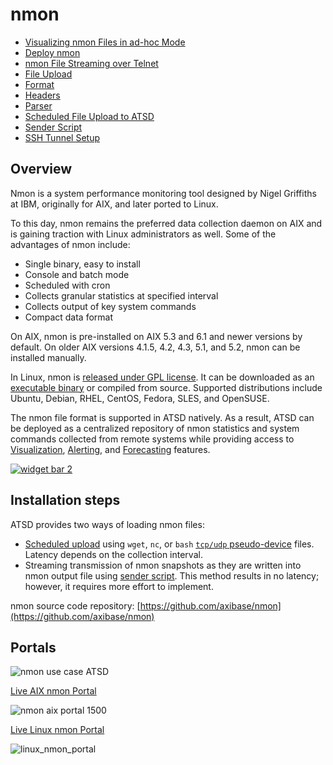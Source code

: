 # nmon

* [Visualizing nmon Files in ad-hoc Mode](../../integration/nmon/ad-hoc.md)
* [Deploy nmon](../../integration/nmon/deploy.md)
* [nmon File Streaming over Telnet](../../integration/nmon/file-streaming.md)
* [File Upload](../../integration/nmon/file-upload.md)
* [Format](../../integration/nmon/format.md)
* [Headers](../../integration/nmon/headers.md)
* [Parser](../../integration/nmon/parser.md)
* [Scheduled File Upload to ATSD](../../integration/nmon/scheduled-file-upload.md)
* [Sender Script](../../integration/nmon/sender-script.md)
* [SSH Tunnel Setup](../../integration/nmon/ssh-tunneling.md)

## Overview

Nmon is a system performance monitoring tool designed by Nigel Griffiths at IBM, originally for AIX, and later ported to Linux.

To this day, nmon remains the preferred data collection daemon on AIX and is gaining traction with Linux administrators as well. Some of the advantages of nmon include:

* Single binary, easy to install
* Console and batch mode
* Scheduled with cron
* Collects granular statistics at specified interval
* Collects output of key system commands
* Compact data format

On AIX, nmon is pre-installed on AIX 5.3 and 6.1 and newer versions by default. On older AIX versions 4.1.5, 4.2, 4.3, 5.1, and 5.2, nmon can be installed manually.

In Linux, nmon is [released under GPL license](https://github.com/axibase/nmon). It can be downloaded as an [executable binary](https://github.com/axibase/nmon/releases) or compiled from source. Supported distributions include Ubuntu, Debian, RHEL, CentOS, Fedora, SLES, and OpenSUSE.

The nmon file format is supported in ATSD natively. As a result, ATSD can be deployed as a centralized repository of nmon statistics and system commands collected from remote systems while providing access to [Visualization](https://axibase.com/products/axibase-time-series-database/visualization/ "Visualization"), [Alerting](../../rule-engine "Rule Engine"), and [Forecasting](../../forecasting/README.md) features.

[![](./resources/widget-bar-2.png "widget bar 2")](https://axibase.com/products/axibase-time-series-database/visualization/widgets/)

## Installation steps

ATSD provides two ways of loading nmon files:

* [Scheduled upload](https://github.com/axibase/nmon#upload-hourly-files-to-atsd-with-wget) using `wget`, `nc`, or `bash` [`tcp/udp` pseudo-device](http://tldp.org/LDP/abs/html/devref1.html#DEVTCP) files. Latency depends on the collection interval.
* Streaming transmission of nmon snapshots as they are written into nmon output file using [sender script](sender-script.md). This method results in no latency; however, it requires more effort to implement.

nmon source code repository:
[https://github.com/axibase/nmon](https://github.com/axibase/nmon)

## Portals

![](./resources/nmon-use-case-ATSD1.jpg "nmon use case ATSD")

[Live AIX nmon Portal](https://axibase.com/chartlab/b69e4fcd/3/)

![](./resources/nmon-aix-portal-1500.png "nmon aix portal 1500")

[Live Linux nmon Portal](https://axibase.com/chartlab/ac003f06)

![](./resources/linux_nmon_portal.png "linux_nmon_portal")
